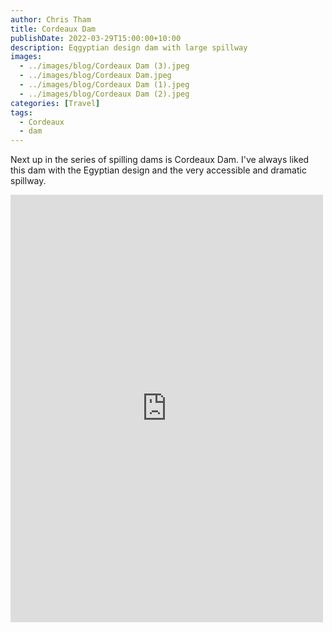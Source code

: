 ```yaml
---
author: Chris Tham
title: Cordeaux Dam
publishDate: 2022-03-29T15:00:00+10:00
description: Eqgyptian design dam with large spillway
images:
  - ../images/blog/Cordeaux Dam (3).jpeg
  - ../images/blog/Cordeaux Dam.jpeg
  - ../images/blog/Cordeaux Dam (1).jpeg
  - ../images/blog/Cordeaux Dam (2).jpeg
categories: [Travel]
tags:
  - Cordeaux
  - dam
---
```


Next up in the series of spilling dams is Cordeaux Dam. I've always liked this dam with the Egyptian design and the very accessible and dramatic spillway.

<iframe src="https://www.facebook.com/plugins/post.php?href=https%3A%2F%2Fwww.facebook.com%2Fchris1.tham%2Fposts%2Fpfbid02eYz6dZoeCrGqEeMSfvmcCtynEN6Wx4Ee5DkT31ARAmfVPmpsCWXyb5yqNeyMkDZxl&show_text=true&width=500" width="500" height="684" style="border:none;overflow:hidden" scrolling="no" frameborder="0" allowfullscreen="true" allow="autoplay; clipboard-write; encrypted-media; picture-in-picture; web-share"></iframe>
